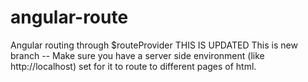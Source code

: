# angular-route

Angular routing through $routeProvider
THIS IS UPDATED
This is new branch
-- Make sure you have a server side environment (like http://localhost) set for it to route to different pages of html.
